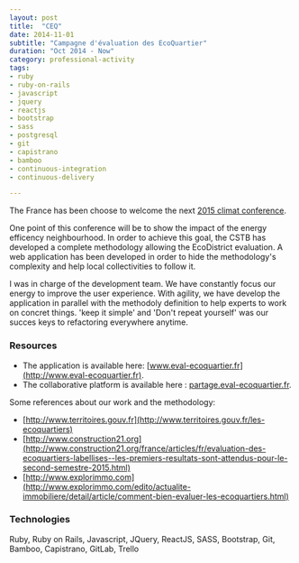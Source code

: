 ```yaml
---
layout: post
title:  "CEQ"
date: 2014-11-01
subtitle: "Campagne d'évaluation des EcoQuartier"
duration: "Oct 2014 - Now"
category: professional-activity
tags: 
- ruby
- ruby-on-rails
- javascript
- jquery
- reactjs
- bootstrap
- sass
- postgresql
- git
- capistrano
- bamboo
- continuous-integration
- continuous-delivery

---
```


The France has been choose to welcome the next [2015 climat conference](http://www.diplomatie.gouv.fr/fr/politique-etrangere-de-la-france/climat/conference-paris-climat-2015-cop21/). 

One point of this conference will be to show the impact of the energy efficency neighbourhood. In order to achieve 
this goal, the CSTB has developed a complete methodology allowing the EcoDistrict evaluation. A web application has 
been developed in order to hide the methodology's complexity and help local collectivities to follow it. 

I was in charge of the development team. We have constantly focus our energy to improve the user experience. 
With agility, we have develop the application in parallel with the methodoly definition to help experts to work on 
concret things. 'keep it simple' and 'Don't repeat yourself' was our succes keys to refactoring everywhere anytime.


### Resources

- The application is available here: [www.eval-ecoquartier.fr](http://www.eval-ecoquartier.fr).
- The collaborative platform is available here : [partage.eval-ecoquartier.fr](http://partage.eval-ecoquartier.fr).

Some references about our work and the methodology: 

- [http://www.territoires.gouv.fr](http://www.territoires.gouv.fr/les-ecoquartiers)
- [http://www.construction21.org](http://www.construction21.org/france/articles/fr/evaluation-des-ecoquartiers-labellises--les-premiers-resultats-sont-attendus-pour-le-second-semestre-2015.html)
- [http://www.explorimmo.com](http://www.explorimmo.com/edito/actualite-immobiliere/detail/article/comment-bien-evaluer-les-ecoquartiers.html)

### Technologies

Ruby, Ruby on Rails, Javascript, JQuery, ReactJS, SASS, Bootstrap, Git, Bamboo, Capistrano, GitLab, Trello